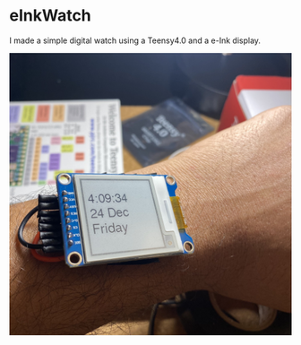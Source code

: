 # eInkWatch
I made a simple digital watch using a Teensy4.0 and a e-Ink display. 


![watch.jpg](watch.jpg)
